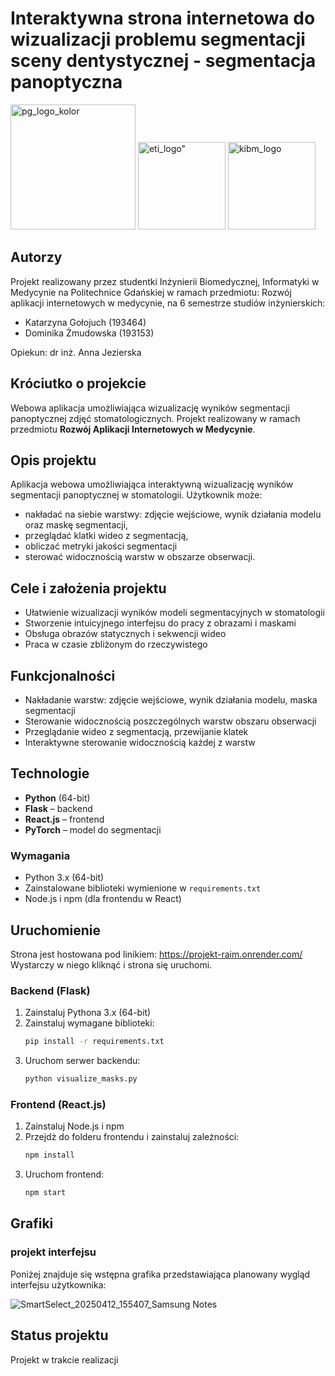 # Interaktywna strona internetowa do wizualizacji problemu segmentacji sceny dentystycznej - segmentacja panoptyczna
<img src="https://github.com/user-attachments/assets/40faa7df-aa5a-46be-ad5f-5de13bca2bc7" alt="pg_logo_kolor" width="200"/>
<img src="https://github.com/user-attachments/assets/5732fef2-bff0-43cb-8223-8a1c6b198901" alt=eti_logo" width="140"/>
<img src="https://github.com/user-attachments/assets/3247306e-f4dd-4d19-94ca-75cff37c2e10" alt="kibm_logo" width="140"/>

## Autorzy
Projekt realizowany przez studentki Inżynierii Biomedycznej, Informatyki w Medycynie na Politechnice Gdańskiej w ramach przedmiotu: Rozwój aplikacji internetowych w medycynie, na 6 semestrze studiów inżynierskich:
- Katarzyna Gołojuch (193464)  
- Dominika Żmudowska (193153)

Opiekun: dr inż. Anna Jezierska

## Króciutko o projekcie

Webowa aplikacja umożliwiająca wizualizację wyników segmentacji panoptycznej zdjęć stomatologicznych. Projekt realizowany w ramach przedmiotu **Rozwój Aplikacji Internetowych w Medycynie**.

## Opis projektu

Aplikacja webowa umożliwiająca interaktywną wizualizację wyników segmentacji panoptycznej w stomatologii. Użytkownik może:

- nakładać na siebie warstwy: zdjęcie wejściowe, wynik działania modelu oraz maskę segmentacji,
- przeglądać klatki wideo z segmentacją,
- obliczać metryki jakości segmentacji
- sterować widocznością warstw w obszarze obserwacji.

## Cele i założenia projektu

- Ułatwienie wizualizacji wyników modeli segmentacyjnych w stomatologii  
- Stworzenie intuicyjnego interfejsu do pracy z obrazami i maskami   
- Obsługa obrazów statycznych i sekwencji wideo  
- Praca w czasie zbliżonym do rzeczywistego

## Funkcjonalności

- Nakładanie warstw: zdjęcie wejściowe, wynik działania modelu, maska segmentacji  
- Sterowanie widocznością poszczególnych warstw obszaru obserwacji 
- Przeglądanie wideo z segmentacją, przewijanie klatek  
- Interaktywne sterowanie widocznością każdej z warstw

## Technologie

- **Python** (64-bit)  
- **Flask** – backend  
- **React.js** – frontend   
- **PyTorch** – model do segmentacji

### Wymagania
- Python 3.x (64-bit)
- Zainstalowane biblioteki wymienione w `requirements.txt` 
- Node.js i npm (dla frontendu w React)

## Uruchomienie
Strona jest hostowana pod linikiem: https://projekt-raim.onrender.com/ 
Wystarczy w niego kliknąć i strona się uruchomi. 

### Backend (Flask)
1. Zainstaluj Pythona 3.x (64-bit)  
2. Zainstaluj wymagane biblioteki:  
   ```bash
   pip install -r requirements.txt
3. Uruchom serwer backendu:
   ```bash
   python visualize_masks.py

### Frontend (React.js)
1. Zainstaluj Node.js i npm
2. Przejdż do folderu frontendu i zainstaluj zależności:
   ```bash
   npm install
3. Uruchom frontend:
   ```bash
   npm start

## Grafiki
### projekt interfejsu
Poniżej znajduje się wstępna grafika przedstawiająca planowany wygląd interfejsu użytkownika:

![SmartSelect_20250412_155407_Samsung Notes](https://github.com/user-attachments/assets/9964d4d5-d745-4f30-aa99-067b51d389db)

## Status projektu

Projekt w trakcie realizacji




